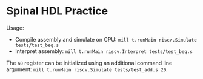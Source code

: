 # Spinal HDL Practice

Usage:
* Compile assembly and simulate on CPU: `mill t.runMain riscv.Simulate tests/test_beq.s`
* Interpret assembly: `mill t.runMain riscv.Interpret tests/test_beq.s`

The `a0` register can be initialized using an additional command line argument: `mill t.runMain riscv.Simulate tests/test_add.s 20`.
